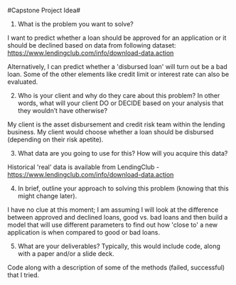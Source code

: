 #Capstone Project Idea#

1. What is the problem you want to solve?

I want to predict whether a loan should be approved for an application or it should be declined based on data from following dataset:
https://www.lendingclub.com/info/download-data.action

Alternatively, I can predict whether a 'disbursed loan' will turn out be a bad loan. Some of the other elements like credit limit or interest rate can also be evaluated.

2. Who is your client and why do they care about this problem? In other words, what will your client DO or DECIDE based on your analysis that they wouldn’t have otherwise?

My client is the asset disbursement and credit risk team within the lending business. My client would choose whether a loan should be disbursed (depending on their risk apetite).

3. What data are you going to use for this? How will you acquire this data?

Historical 'real' data is available from LendingClub - https://www.lendingclub.com/info/download-data.action

4. In brief, outline your approach to solving this problem (knowing that this might change later).

I have no clue at this moment; I am assuming I will look at the difference between approved and declined loans, good vs. bad loans and then build a model that will use different parameters to find out how 'close to' a new application is when compared to good or bad loans.

5. What are your deliverables? Typically, this would include code, along with a paper and/or a slide deck.

Code along with a description of some of the methods (failed, successful) that I tried.
